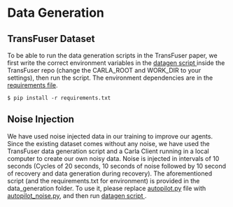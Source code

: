 # Data Generation

## TransFuser Dataset

To be able to run the data generation scripts in the TransFuser paper, we first write the correct environment variables in the [datagen script ](transfuser_repo/transfuser/leaderboard/scripts/datagen.sh) inside the TransFuser repo (change the CARLA_ROOT and WORK_DIR to your settings), then run the script. The environment dependencies are in the [requirements file](data_generation/requirements.txt).

```Shell
$ pip install -r requirements.txt
```

## Noise Injection

We have used noise injected data in our training to improve our agents. Since the existing dataset comes without any noise, we have used the TransFuser data generation script and a Carla Client running in a local computer to create our own noisy data. Noise is injected in intervals of 10 seconds (Cycles of 20 seconds, 10 seconds of noise followed by 10 second of recovery and data generation during recovery). The aforementioned script (and the requirements.txt for environment) is provided in the data_generation folder. To use it, please replace [autopilot.py](transfuser_repo/transfuser/team_code_autopilot/autopilot.py) file with [autopilot_noise.py](data_generation/autopilot_noise.py), and then run [datagen script ](transfuser_repo/transfuser/leaderboard/scripts/datagen.sh).